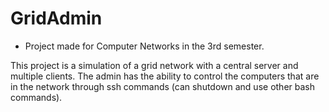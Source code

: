 # GridAdmin
* Project made for Computer Networks in the 3rd semester. 

This project is a simulation of a grid network with a central server and multiple clients. The admin has the ability to control the computers that are in the network through ssh commands (can shutdown and use other bash commands).
